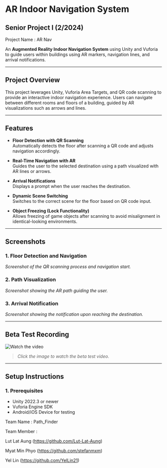 
# **AR Indoor Navigation System**
Senior Project I (2/2024)
------------------------------------------
Project Name : AR Nav

An **Augmented Reality Indoor Navigation System** using Unity and Vuforia to guide users within buildings using AR markers, navigation lines, and arrival notifications.

---

## **Project Overview**

This project leverages Unity, Vuforia Area Targets, and QR code scanning to provide an interactive indoor navigation experience. Users can navigate between different rooms and floors of a building, guided by AR visualizations such as arrows and lines.

---

## **Features**

- **Floor Detection with QR Scanning**  
  Automatically detects the floor after scanning a QR code and adjusts navigation accordingly.

- **Real-Time Navigation with AR**  
  Guides the user to the selected destination using a path visualized with AR lines or arrows.

- **Arrival Notifications**  
  Displays a prompt when the user reaches the destination.

- **Dynamic Scene Switching**  
  Switches to the correct scene for the floor based on QR code input.

- **Object Freezing (Lock Functionality)**  
  Allows freezing of game objects after scanning to avoid misalignment in identical-looking environments.

---

## **Screenshots**

### **1. Floor Detection and Navigation**
_Screenshot of the QR scanning process and navigation start._

### **2. Path Visualization**
_Screenshot showing the AR path guiding the user._

### **3. Arrival Notification**
_Screenshot showing the notification upon reaching the destination._

---

## **Beta Test Recording**

![Watch the video](https://assumptionuniversity-my.sharepoint.com/:v:/g/personal/u6520242_au_edu/EROcp4ibFsxPrrAGiJYkq_ABJDK3x0MoDkS540QtE_W01Q?e=jag3O4)

> _Click the image to watch the beta test video._

---

## **Setup Instructions**

### **1. Prerequisites**
- Unity 2022.3 or newer
- Vuforia Engine SDK
- Android/iOS Device for testing


    
Team Name : Path_Finder

Team Member :

Lut Lat Aung (https://github.com/Lut-Lat-Aung)

Myat Min Phyo (https://github.com/stefanmxm)

Yel Lin (https://github.com/YelLin21)
